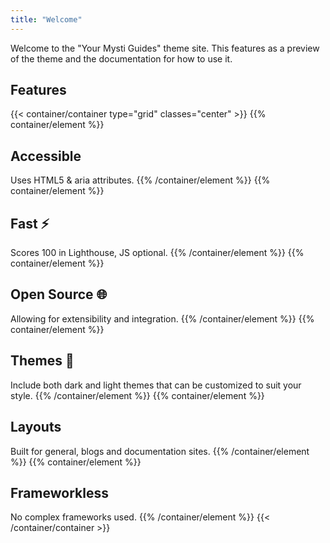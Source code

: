 ```yaml
---
title: "Welcome"
---
```


Welcome to the "Your Mysti Guides" theme site. This features as a preview of the theme and the documentation for how to use it.

## Features

{{< container/container type="grid" classes="center" >}}
{{% container/element %}}
## Accessible
Uses HTML5 & aria attributes.
{{% /container/element %}}
{{% container/element %}}
## Fast ⚡️
Scores 100 in Lighthouse, JS optional.
{{% /container/element %}}
{{% container/element %}}
## Open Source 🌐
Allowing for extensibility and integration.
{{% /container/element %}}
{{% container/element %}}
## Themes 🌙
Include both dark and light themes that can be customized to suit your style.
{{% /container/element %}}
{{% container/element %}}
## Layouts
Built for general, blogs and documentation sites.
{{% /container/element %}}
{{% container/element %}}
## Frameworkless
No complex frameworks used.
{{% /container/element %}}
{{< /container/container >}}
